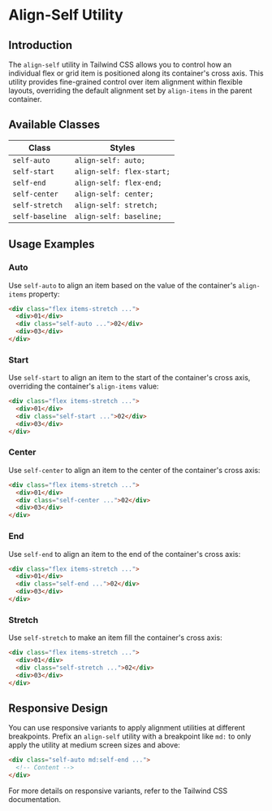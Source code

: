 # Align-Self Utility

## Introduction
The `align-self` utility in Tailwind CSS allows you to control how an individual flex or grid item is positioned along its container's cross axis. This utility provides fine-grained control over item alignment within flexible layouts, overriding the default alignment set by `align-items` in the parent container.

## Available Classes

| Class         | Styles                     |
|--------------|---------------------------|
| `self-auto`   | `align-self: auto;`       |
| `self-start`  | `align-self: flex-start;` |
| `self-end`    | `align-self: flex-end;`   |
| `self-center` | `align-self: center;`     |
| `self-stretch` | `align-self: stretch;`   |
| `self-baseline` | `align-self: baseline;` |

## Usage Examples

### Auto
Use `self-auto` to align an item based on the value of the container's `align-items` property:

```html
<div class="flex items-stretch ...">
  <div>01</div>
  <div class="self-auto ...">02</div>
  <div>03</div>
</div>
```

### Start
Use `self-start` to align an item to the start of the container's cross axis, overriding the container's `align-items` value:

```html
<div class="flex items-stretch ...">
  <div>01</div>
  <div class="self-start ...">02</div>
  <div>03</div>
</div>
```

### Center
Use `self-center` to align an item to the center of the container's cross axis:

```html
<div class="flex items-stretch ...">
  <div>01</div>
  <div class="self-center ...">02</div>
  <div>03</div>
</div>
```

### End
Use `self-end` to align an item to the end of the container's cross axis:

```html
<div class="flex items-stretch ...">
  <div>01</div>
  <div class="self-end ...">02</div>
  <div>03</div>
</div>
```

### Stretch
Use `self-stretch` to make an item fill the container's cross axis:

```html
<div class="flex items-stretch ...">
  <div>01</div>
  <div class="self-stretch ...">02</div>
  <div>03</div>
</div>
```

## Responsive Design
You can use responsive variants to apply alignment utilities at different breakpoints. Prefix an `align-self` utility with a breakpoint like `md:` to only apply the utility at medium screen sizes and above:

```html
<div class="self-auto md:self-end ...">
  <!-- Content -->
</div>
```

For more details on responsive variants, refer to the Tailwind CSS documentation.


